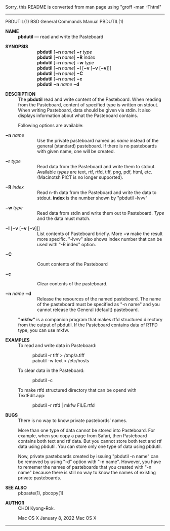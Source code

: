 Sorry, this README is converted from man page using "groff -man -Thtml"

<!-- Creator     : groff version 1.19.2 -->
<!-- CreationDate: Sat Jan  8 16:12:59 2022 -->
<!DOCTYPE html PUBLIC "-//W3C//DTD HTML 4.01 Transitional//EN"
"http://www.w3.org/TR/html4/loose.dtd">
<html>
<head>
<meta name="generator" content="groff -Thtml, see www.gnu.org">
<meta http-equiv="Content-Type" content="text/html; charset=US-ASCII">
<meta name="Content-Style" content="text/css">
<style type="text/css">
       p     { margin-top: 0; margin-bottom: 0; }
       pre   { margin-top: 0; margin-bottom: 0; }
       table { margin-top: 0; margin-bottom: 0; }
</style>
<title></title>
</head>
<body>

<hr>


<p valign="top">PBDUTIL(1) BSD General Commands Manual
PBDUTIL(1)</p>

<p style="margin-top: 1em" valign="top"><b>NAME</b></p>

<p style="margin-left:8%;"><b>pbdutil</b> &mdash; read and
write the Pasteboard</p>


<p style="margin-top: 1em" valign="top"><b>SYNOPSIS</b></p>

<p style="margin-left:20%;"><b>pbdutil</b>
[<b>&minus;n&nbsp;</b><i>name</i>] <b>&minus;r</b>
<i>type</i> <b><br>
pbdutil</b> [<b>&minus;n&nbsp;</b><i>name</i>]
<b>&minus;R</b> <i>index</i> <b><br>
pbdutil</b> [<b>&minus;n&nbsp;</b><i>name</i>]
<b>&minus;w</b> <i>type</i> <b><br>
pbdutil</b> [<b>&minus;n&nbsp;</b><i>name</i>]
<b>&minus;l</b> [<b>&minus;v</b> [<b>&minus;v</b>
[<b>&minus;v</b>]]] <b><br>
pbdutil</b> [<b>&minus;n&nbsp;</b><i>name</i>] <b>&minus;C
<br>
pbdutil</b> [<b>&minus;n&nbsp;</b><i>name</i>] <b>&minus;c
<br>
pbdutil &minus;n</b> <i>name</i> <b>&minus;d</b></p>


<p style="margin-top: 1em" valign="top"><b>DESCRIPTION</b></p>

<p style="margin-left:8%;">The <b>pbdutil</b> read and
write content of the Pasteboard. When reading from the
Pasteboard, content of specified type is written on stdout.
When writing Pasteboard, data should be given via stdin. It
also displays information about what the Pasteboard
contains.</p>

<p style="margin-left:8%; margin-top: 1em">Following
options are available:</p>

<p style="margin-top: 1em" valign="top"><b>&minus;n</b>
<i>name</i></p>

<p style="margin-left:20%;">Use the private pasteboard
named as <i>name</i> instead of the general (standard)
pasteboard. If there is no pasteboards with given name, one
will be created.</p>

<p style="margin-top: 1em" valign="top"><b>&minus;r</b>
<i>type</i></p>

<p style="margin-left:20%;">Read data from the Pasteboard
and write them to stdout. Available <i>types</i> are text,
rtf, rtfd, tiff, png, pdf, html, etc. (Macinotsh PICT is no
longer supported).</p>

<p style="margin-top: 1em" valign="top"><b>&minus;R</b>
<i>index</i></p>

<p style="margin-left:20%;">Read n-th data from the
Pasteboard and write the data to stdout. <b>index</b> is the
number shown by &quot;pbdutil -lvvv&quot;</p>

<p style="margin-top: 1em" valign="top"><b>&minus;w</b>
<i>type</i></p>

<p style="margin-left:20%;">Read data from stdin and write
them out to Pasteboard. <i>Type</i> and the data must
match.</p>

<p style="margin-top: 1em" valign="top"><b>&minus;l</b>
[<b>&minus;v</b> [<b>&minus;v</b> [<b>&minus;v</b>]]]</p>

<p style="margin-left:20%;">List contents of Pasteboard
briefly. More <b>&minus;v</b> make the result more specific.
&quot;-lvvv&quot; also shows index number that can be used
with &quot;-R index&quot; option.</p>


<p style="margin-top: 1em" valign="top"><b>&minus;C</b></p>

<p style="margin-left:20%; margin-top: 1em">Count contents
of the Pasteboard</p>


<p style="margin-top: 1em" valign="top"><b>&minus;c</b></p>

<p style="margin-left:20%; margin-top: 1em">Clear contents
of the pasteboard.</p>

<p style="margin-top: 1em" valign="top"><b>&minus;n</b>
<i>name</i> <b>&minus;d</b></p>

<p style="margin-left:20%;">Release the resources of the
named pasteboard. The name of the pasteboard must be
specified as &quot;-n name&quot; and you cannot release the
General (default) pasteboard.</p>


<p style="margin-left:8%; margin-top: 1em"><b>&quot;mkfw&quot;</b>
is a companion program that makes rtfd structured directory
from the output of pbdutil. If the Pasteboard contains data
of RTFD type, you can use mkfw.</p>


<p style="margin-top: 1em" valign="top"><b>EXAMPLES</b></p>

<p style="margin-left:8%;">To read and write data in
Pasteboard:</p>

<p style="margin-left:17%; margin-top: 1em">pbdutil -r tiff
&gt; /tmp/a.tiff <br>
pabutil -w text &lt; /etc/hosts</p>

<p style="margin-left:8%; margin-top: 1em">To clear data in
the Pasteboard:</p>

<p style="margin-left:17%; margin-top: 1em">pbdutil -c</p>

<p style="margin-left:8%; margin-top: 1em">To make rtfd
structured directory that can be opend with
TextEdit.app:</p>

<p style="margin-left:17%; margin-top: 1em">pbdutil -r rtfd
| mkfw FILE.rtfd</p>

<p style="margin-top: 1em" valign="top"><b>BUGS</b></p>

<p style="margin-left:8%;">There is no way to know private
pastebords&rsquo; names.</p>

<p style="margin-left:8%; margin-top: 1em">More than one
type of data cannot be stored into Pasteboard. For example,
when you copy a page from Safari, then Pasteboard contains
both text and rtf data. But you cannot store both text and
rtf data using pbdutil. You can store only one type of data
using pbdutil.</p>

<p style="margin-left:8%; margin-top: 1em">Now, private
pasteboards created by issuing &quot;pbdutil -n name&quot;
can be removed by using &quot;-d&quot; option with &quot;-n
name&quot;. However, you have to rememer the names of
pasteboards that you created with &quot;-n name&quot;
because there is still no way to know the names of existing
private pasteboards.</p>

<p style="margin-top: 1em" valign="top"><b>SEE ALSO</b></p>

<p style="margin-left:8%;">pbpaste(1), pbcopy(1)</p>

<p style="margin-top: 1em" valign="top"><b>AUTHOR</b></p>

<p style="margin-left:8%;">CHOI Kyong-Rok.</p>

<p style="margin-left:8%; margin-top: 1em">Mac OS X
January&nbsp;8, 2022 Mac OS X</p>
<hr>
</body>
</html>
